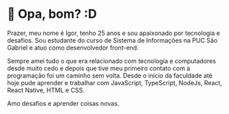 # :wave: Opa, bom? :D

Prazer, meu nome é Igor, tenho 25 anos e sou apaixonado por tecnologia e desafios. Sou estudante do curso de Sistema de Informações na PUC São Gabriel e atuo como desenvolvedor front-end.

Sempre amei tudo o que era relacionado com tecnologia e computadores desde muito cedo e depois que tive meu primeiro contato com a programação foi um caminho sem volta. Desde o início da faculdade até hoje pude aprender e trabalhar com JavaScript, TypeScript, NodeJs, React, React Native, HTML e CSS. 

Amo desafios e aprender coisas novas.
